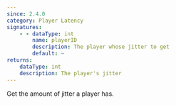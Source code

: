 ```yaml
---
since: 2.4.0
category: Player Latency
signatures:
    - - dataType: int
        name: playerID
        description: The player whose jitter to get
        default: ~
returns:
    dataType: int
    description: The player's jitter
---
```


Get the amount of jitter a player has.
